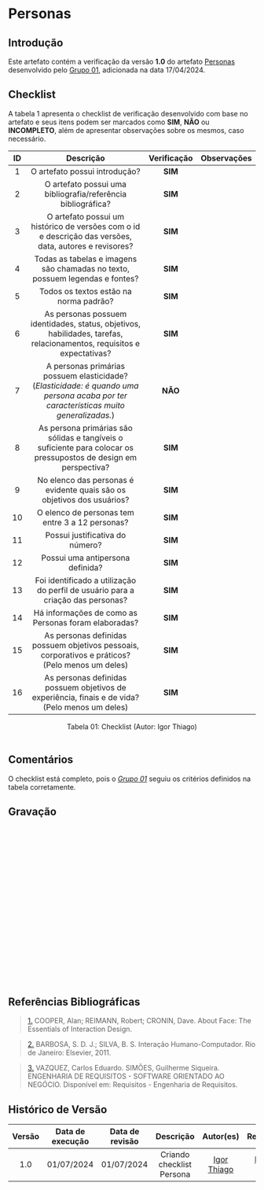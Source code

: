 # Personas

## Introdução

Este artefato contém a verificação da versão **1.0** do artefato [Personas](https://requisitos-de-software.github.io/2024.1-DiarioOficialdaUniao/elicitacao/personas/) desenvolvido pelo [Grupo 01](https://requisitos-de-software.github.io/2024.1-DiarioOficialdaUniao/), adicionada na data 17/04/2024.

## Checklist

A tabela 1 apresenta o checklist de verificação desenvolvido com base no artefato e seus itens podem ser marcados como **SIM**, **NÃO** ou **INCOMPLETO**, além de apresentar observações sobre os mesmos, caso necessário.


|   ID   | Descrição | Verificação | Observações | 
| :----: |:---------:| :--------:| :----------:|
|   1    | O artefato possui introdução? |     **SIM**       |              |
|   2    | O artefato possui uma bibliografia/referência bibliográfica?| **SIM**|              |
|   3    | O artefato possui um histórico de versões com o id e descrição das versões, data, autores e revisores?|     **SIM**       |              |
|   4    | Todas as tabelas e imagens são chamadas no texto, possuem legendas e fontes?                                                         |     **SIM**       |              |
|   5    | Todos os textos estão na norma padrão?|       **SIM**     |              |
|   6    | As personas possuem identidades, status, objetivos, habilidades, tarefas, relacionamentos, requisitos e expectativas?                |        **SIM**    |              |
|   7    | A personas primárias possuem elasticidade? (_Elasticidade: é quando uma persona acaba por ter características muito generalizadas._) |      **NÃO**      |              |
|   8    | As persona primárias são sólidas e tangíveis o suficiente para colocar os pressupostos de design em perspectiva?                     |     **SIM**       |              |
|   9    | No elenco das personas é evidente quais são os objetivos dos usuários?                                                               |       **SIM**     |              |
|  10    | O elenco de personas tem entre 3 a 12 personas?                                                                                      |    **SIM**        |              |
|  11    | Possui justificativa do número?                                                                                                      |    **SIM**        |              |
|  12    | Possui uma antipersona definida?                                                                                                     |        **SIM**    |              |
|  13    | Foi identificado a utilização do perfil de usuário para a criação das personas?                                                      |    **SIM**        |              |
|  14    | Há informações de como as Personas foram elaboradas?                                                                               | **SIM**           |              |
|  15    | As personas definidas possuem objetivos pessoais, corporativos e práticos? (Pelo menos um deles)                                     |    **SIM**        |              |
|  16    | As personas definidas possuem objetivos de experiência, finais e de vida? (Pelo menos um deles)                                     |        **SIM**    |              |


<div align="center">
<figcaption align="center">Tabela 01: Checklist (Autor: Igor Thiago)</figcaption>
</div>
<br/>


## Comentários

O checklist está completo, pois o [*Grupo 01*](https://requisitos-de-software.github.io/2024.1-DiarioOficialdaUniao/) seguiu os critérios definidos na tabela corretamente.

## Gravação 

<iframe width="560" height="315" src="" title="YouTube video player" frameborder="0" allow="accelerometer; autoplay; clipboard-write; encrypted-media; gyroscope; picture-in-picture; web-share" allowfullscreen></iframe>


## Referências Bibliográficas

> <a id="FTF1Ref" href="#FTF1">1.</a> COOPER, Alan; REIMANN, Robert; CRONIN, Dave. About Face: The Essentials of Interaction Design.

> <a id="FTF2Ref" href="#FTF2">2.</a> BARBOSA, S. D. J.; SILVA, B. S. Interação Humano-Computador. Rio de Janeiro: Elsevier, 2011.

> <a id="FTF2Ref" href="#FTF3">3.</a> VAZQUEZ, Carlos Eduardo. SIMÕES, Guilherme Siqueira. ENGENHARIA DE REQUISITOS - SOFTWARE ORIENTADO AO NEGÓCIO. Disponível em: Requisitos - Engenharia de Requisitos.


## Histórico de Versão

| Versão | Data de execução | Data de revisão |  Descrição                          | Autor(es)                                           | Revisor(es)                                           |
| :----: | :--------------: | :-------------: | :---------------------------------: | :-------------------------------------------------: | :---------------------------------------------------: |
| 1.0    | 01/07/2024       | 01/07/2024      | Criando checklist Persona  |  [Igor Thiago](https://github.com/alladin51) | [Rodrigo Gontijo](https://github.com/rodrigogontijoo) |